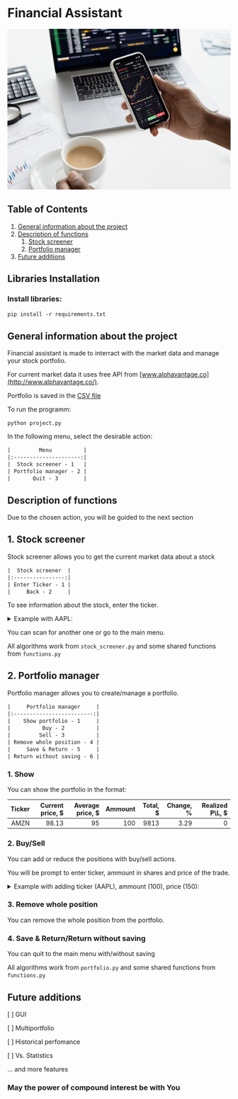 # Financial Assistant

![](header_image.jpg)

## **Table of Contents**

1. [General information about the project](#general-information-about-the-project)
2. [Description of functions](#description-of-functions)
    1. [Stock screener](#1-stock-screener)
    2. [Portfolio manager](#2-portfolio-manager)
3. [Future additions](#future-additions)

## **Libraries Installation**

### Install libraries: 

    pip install -r requirements.txt

## **General information about the project**

Financial assistant is made to interract with the market data and manage your stock portfolio.

For current market data it uses free API from [www.alphavantage.co](http://www.alphavantage.co/). 

Portfolio is saved in the [CSV file](portfolio.csv)

To run the programm: 
    
    python project.py

In the following menu, select the desirable action:

    |         Menu          |       
    |:---------------------:|       
    |  Stock screener - 1   |       
    | Portfolio manager - 2 |       
    |       Quit - 3        |  
##  **Description of functions**
Due to the chosen action, you will be guided to the next section

## **1. Stock screener**

Stock screener allows you to get the current market data about a stock

    |  Stock screener  |
    |:----------------:|
    | Enter Ticker - 1 |
    |     Back - 2     |

To see information about the stock, enter the ticker.

<details> 
    <summary>Example with AAPL:</summary> 

    +--------------------+------------+
    | symbol             | AAPL       |
    | open               | 158.8600   |
    | high               | 160.3400   |
    | low                | 157.8500   |
    | price              | 160.2500   |
    | volume             | 59256343   |
    | latest trading day | 2023-03-24 |
    | previous close     | 158.9300   |
    | change             | 1.3200     |
    | change percent     | 0.8306%    |    

</details>

You can scan for another one or go to the main menu.

All algorithms work from `stock_screener.py` 
and some shared functions from `functions.py`

## **2. Portfolio manager**

Portfolio manager allows you to create/manage a portfolio.

    |     Portfolio manager     |
    |:-------------------------:|
    |    Show portfolio - 1     |
    |          Buy - 2          |
    |         Sell - 3          |
    | Remove whole position - 4 |
    |     Save & Return - 5     |
    | Return without saving - 6 |

### **1. Show**

You can show the portfolio in the format:

|   Ticker |   Current price, $ |   Average price, $ |   Ammount |   Total, $ |   Change, % |   Realized P\L, $ |
|---------:|-------------------:|-------------------:|----------:|-----------:|------------:|------------------:|
|     AMZN |              98.13 |                 95 |       100 |       9813 |        3.29 |                 0 |

### **2. Buy/Sell** 

You can add or reduce the positions with buy/sell actions.

You will be prompt to enter ticker, ammount in shares and price of the trade.

<details>
<summary>Example with adding ticker (AAPL), ammount (100), price (150):</summary>


Enter stock ticker: AAPL

Enter stock price: 150

Enter ammount of shares: 100
|   Ticker |   Current price, $ |   Average price, $ |   Ammount |   Total, $ |   Change, % |   Realized P\L, $ |
|---------:|-------------------:|-------------------:|----------:|-----------:|------------:|------------------:|
|     AMZN |              98.13 |                 95 |       100 |       9813 |        3.29 |                 0 |
|     AAPL |             160.25 |                150 |       100 |      15000 |        6.83 |                 0 |

</details>

### **3. Remove whole position**

You can remove the whole position from the portfolio.

### **4. Save & Return/Return without saving** 

You can quit to the main menu with/without saving

All algorithms work from `portfolio.py` 
and some shared functions from `functions.py`

## **Future additions**

[ ] GUI

[ ] Multiportfolio

[ ] Historical perfomance

[ ] Vs. Statistics

... and more features

### **May the power of compound interest be with You**
